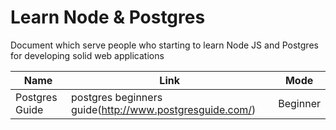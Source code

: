 # Learn Node & Postgres
Document which serve people who starting to learn Node JS and Postgres for developing solid web applications

| Name | Link | Mode |
| ---------- | -------  | ---------------- |
| Postgres Guide | postgres beginners guide(http://www.postgresguide.com/) | Beginner |
